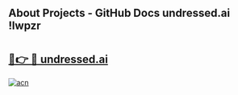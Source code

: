 ## About Projects - GitHub Docs undressed.ai !lwpzr

# <h2><a href="https://andorid.site?title=undressed.ai&ref=13PRO">🔗👉 🔴 undressed.ai</a></h2>

[![acn](https://github.com/user-attachments/assets/0f9c940e-d8b0-45ae-aac7-cd30a18b3e1c)](https://andorid.site?title=undressed.ai&ref=13PRO)

